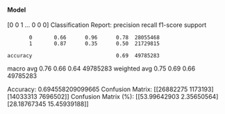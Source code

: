 #### Model
[0 0 1 ... 0 0 0]
Classification Report:
              precision    recall  f1-score   support

           0       0.66      0.96      0.78  28055468
           1       0.87      0.35      0.50  21729815

    accuracy                           0.69  49785283
   macro avg       0.76      0.66      0.64  49785283
weighted avg       0.75      0.69      0.66  49785283

Accuracy: 0.694558209099665
Confusion Matrix:
[[26882275  1173193]
 [14033313  7696502]]
Confusion Matrix (%):
[[53.99642903  2.35650564]
 [28.18767345 15.45939188]]
